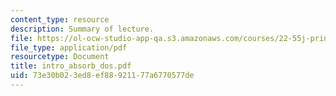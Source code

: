 ```yaml
---
content_type: resource
description: Summary of lecture.
file: https://ol-ocw-studio-app-qa.s3.amazonaws.com/courses/22-55j-principles-of-radiation-interactions-fall-2004/73e30b023ed8ef88921177a6770577de_intro_absorb_dos.pdf
file_type: application/pdf
resourcetype: Document
title: intro_absorb_dos.pdf
uid: 73e30b02-3ed8-ef88-9211-77a6770577de
---
```

